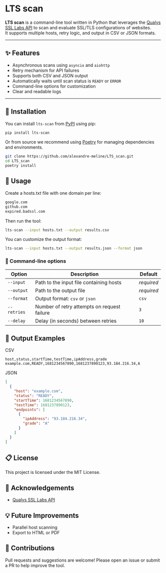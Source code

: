 # LTS scan

**LTS scan** is a command-line tool written in Python that leverages the [Qualys SSL Labs API](https://api.ssllabs.com) to scan and evaluate SSL/TLS configurations of websites.  
It supports multiple hosts, retry logic, and output in CSV or JSON formats.

---

## ✨ Features

- Asynchronous scans using `asyncio` and `aiohttp`
- Retry mechanism for API failures
- Supports both CSV and JSON output
- Automatically waits until scan status is `READY` or `ERROR`
- Command-line options for customization
- Clear and readable logs

---

## 🚀 Installation

You can install `lts-scan` from [PyPI](https://pypi.org/project/lts-scan/) using pip:

```bash
pip install lts-scan
```

Or from source we recommend using [Poetry](https://python-poetry.org/) for managing dependencies and environments.

```bash
git clone https://github.com/alexandre-meline/LTS_scan.git
cd LTS_scan
poetry install
```

## 🧪 Usage

Create a hosts.txt file with one domain per line:

```bash
google.com
github.com
expired.badssl.com
```

Then run the tool:

```bash
lts-scan --input hosts.txt --output results.csv
```

You can customize the output format:

```bash
lts-scan --input hosts.txt --output results.json --format json
```

### 🔧 Command-line options

| Option | Description | Default |
| --- | --- | --- |
| `--input` | Path to the input file containing hosts |_required_ |
| `--output` | Path to the output file | _required_ |
| `--format` | Output format: `csv` or `json` | `csv` |
| `--retries` | Number of retry attempts on request failure | `3` |
| `--delay` | Delay (in seconds) between retries | `10` |

## 📄 Output Examples

CSV

```csv
host,status,startTime,testTime,ipAddress,grade
example.com,READY,1681234567890,1681237890123,93.184.216.34,A
```

JSON

```json
[
  {
    "host": "example.com",
    "status": "READY",
    "startTime": 1681234567890,
    "testTime": 1681237890123,
    "endpoints": [
      {
        "ipAddress": "93.184.216.34",
        "grade": "A"
      }
    ]
  }
]
```

## 📋 License

This project is licensed under the MIT License.

## 🙌 Acknowledgements

- [Qualys SSL Labs API](https://www.ssllabs.com/)

## 💡 Future Improvements

- Parallel host scanning
- Export to HTML or PDF

## 🤝 Contributions

Pull requests and suggestions are welcome! Please open an issue or submit a PR to help improve the tool.
